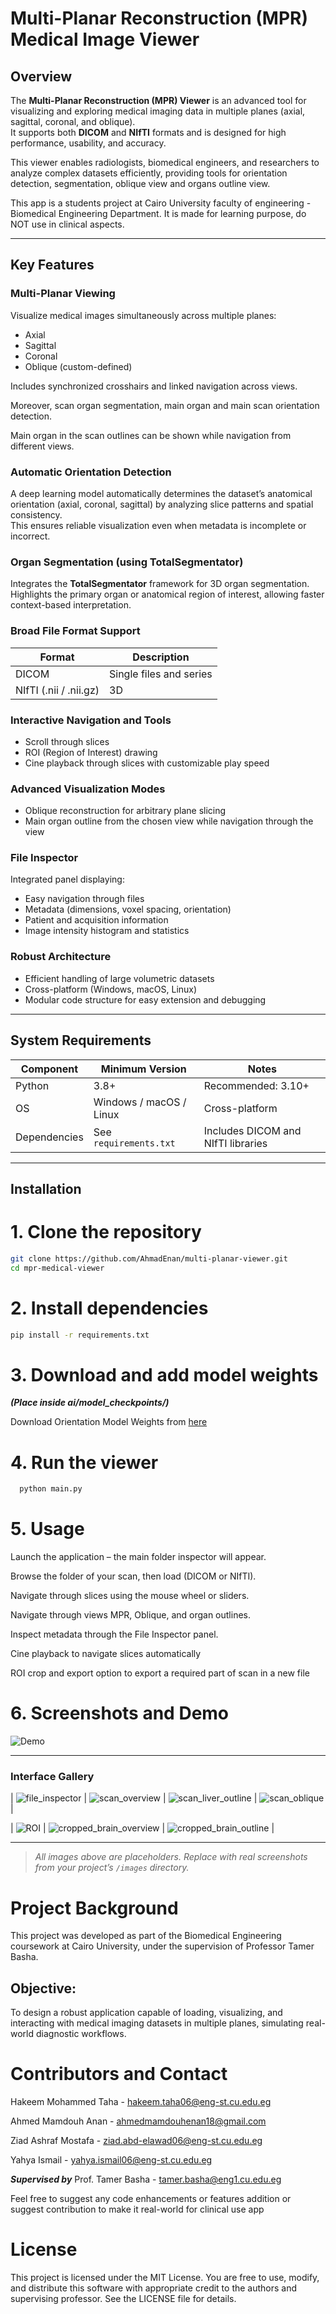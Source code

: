 # Multi-Planar Reconstruction (MPR) Medical Image Viewer

## Overview

The **Multi-Planar Reconstruction (MPR) Viewer** is an advanced tool for visualizing and exploring medical imaging data in multiple planes (axial, sagittal, coronal, and oblique).  
It supports both **DICOM** and **NIfTI** formats and is designed for high performance, usability, and accuracy.

This viewer enables radiologists, biomedical engineers, and researchers to analyze complex datasets efficiently, providing tools for orientation detection, segmentation, oblique view and organs outline view.

This app is a students project at Cairo University faculty of engineering - Biomedical Engineering Department.
It is made for learning purpose, do NOT use in clinical aspects.

---

## Key Features

### Multi-Planar Viewing
Visualize medical images simultaneously across multiple planes:
- Axial
- Sagittal
- Coronal
- Oblique (custom-defined)
  
Includes synchronized crosshairs and linked navigation across views.

Moreover, scan organ segmentation, main organ and main scan orientation detection. 

Main organ in the scan outlines can be shown while navigation from different views.

### Automatic Orientation Detection
A deep learning model automatically determines the dataset’s anatomical orientation (axial, coronal, sagittal) by analyzing slice patterns and spatial consistency.  
This ensures reliable visualization even when metadata is incomplete or incorrect.

### Organ Segmentation (using TotalSegmentator)
Integrates the **TotalSegmentator** framework for 3D organ segmentation.  
Highlights the primary organ or anatomical region of interest, allowing faster context-based interpretation.

### Broad File Format Support
| Format | Description |
| ------- | ------------ |
| DICOM | Single files and series |
| NIfTI (.nii / .nii.gz) | 3D |

### Interactive Navigation and Tools
- Scroll through slices  
- ROI (Region of Interest) drawing
- Cine playback through slices with customizable play speed 

### Advanced Visualization Modes
- Oblique reconstruction for arbitrary plane slicing  
- Main organ outline from the chosen view while navigation through the view

### File Inspector
Integrated panel displaying:
- Easy navigation through files
- Metadata (dimensions, voxel spacing, orientation)
- Patient and acquisition information
- Image intensity histogram and statistics  

### Robust Architecture
- Efficient handling of large volumetric datasets  
- Cross-platform (Windows, macOS, Linux)  
- Modular code structure for easy extension and debugging  

---

## System Requirements

| Component | Minimum Version | Notes |
| ---------- | ---------------- | ----- |
| Python | 3.8+ | Recommended: 3.10+ |
| OS | Windows / macOS / Linux | Cross-platform |
| Dependencies | See `requirements.txt` | Includes DICOM and NIfTI libraries |

---

## Installation
  
# 1. Clone the repository
```bash
git clone https://github.com/AhmadEnan/multi-planar-viewer.git
cd mpr-medical-viewer
```

# 2. Install dependencies
```bash
pip install -r requirements.txt
```
# 3. Download and add model weights
***(Place inside ai/model_checkpoints/)***

Download Orientation Model Weights from [here](https://drive.google.com/file/d/1UbJfOK897rJ13WNOvuHcBbh6bC4P3B1a/view?usp=sharing)

# 4. Run the viewer
```bash
  python main.py
  ```

# 5. Usage
Launch the application – the main folder inspector will appear.

Browse the folder of your scan, then load (DICOM or NIfTI).

Navigate through slices using the mouse wheel or sliders.

Navigate through views MPR, Oblique, and organ outlines.

Inspect metadata through the File Inspector panel.

Cine playback to navigate slices automatically

ROI crop and export option to export a required part of scan in a new file

# 6. Screenshots and Demo
![Demo](images/task2-MPR-Video-edited.gif)

---

### Interface Gallery
| ![file_inspector](images/loaded_files_start_inspector.png) | ![scan_overview](images/scan_overview.png) | ![scan_liver_outline](images/scan_liver_outline.png) | ![scan_oblique](images/scan_oblique.png) |

| ![ROI](images/roi.png) | ![cropped_brain_overview](images/cropped_brain_overview.png) | ![cropped_brain_outline](images/cropped_brain_outline.png) |

---

> *All images above are placeholders. Replace with real screenshots from your project’s `/images` directory.*


# Project Background
This project was developed as part of the Biomedical Engineering coursework at Cairo University, under the supervision of Professor Tamer Basha.

## Objective:
To design a robust application capable of loading, visualizing, and interacting with medical imaging datasets in multiple planes, simulating real-world diagnostic workflows.

# Contributors and Contact
Hakeem Mohammed	Taha  -  hakeem.taha06@eng-st.cu.edu.eg

Ahmed Mamdouh Anan   -   ahmedmamdouhenan18@gmail.com

Ziad Ashraf Mostafa   -  ziad.abd-elawad06@eng-st.cu.edu.eg

Yahya Ismail      -      yahya.ismail06@eng-st.cu.edu.eg


***Supervised by*** Prof. Tamer Basha - tamer.basha@eng1.cu.edu.eg

Feel free to suggest any code enhancements or features addition or suggest contribution to make it real-world for clinical use app

# License
This project is licensed under the MIT License.
You are free to use, modify, and distribute this software with appropriate credit to the authors and supervising professor.
See the LICENSE file for details.
